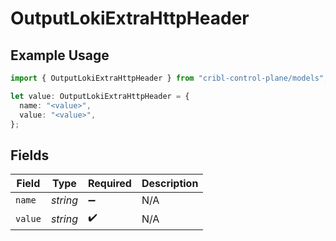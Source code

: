 # OutputLokiExtraHttpHeader

## Example Usage

```typescript
import { OutputLokiExtraHttpHeader } from "cribl-control-plane/models";

let value: OutputLokiExtraHttpHeader = {
  name: "<value>",
  value: "<value>",
};
```

## Fields

| Field              | Type               | Required           | Description        |
| ------------------ | ------------------ | ------------------ | ------------------ |
| `name`             | *string*           | :heavy_minus_sign: | N/A                |
| `value`            | *string*           | :heavy_check_mark: | N/A                |